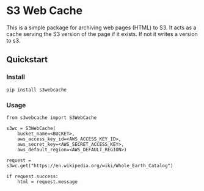 # S3 Web Cache
This is a simple package for archiving web pages (HTML) to S3. It acts as a cache serving the S3 version of the page if it exists. If not it writes a version to s3.

## Quickstart

### Install

`pip install s3webcache`

### Usage

```
from s3webcache import S3WebCache

s3wc = S3WebCache(
    bucket_name=<BUCKET>,
    aws_access_key_id=<AWS_ACCESS_KEY_ID>,
    aws_secret_key=<AWS_SECRET_ACCESS_KEY>,
    aws_default_region=<AWS_DEFAULT_REGION>)

request = s3wc.get("https://en.wikipedia.org/wiki/Whole_Earth_Catalog")

if request.success:
    html = request.message
```

